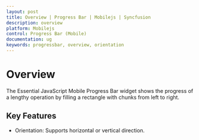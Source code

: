 ```yaml
---
layout: post
title: Overview | Progress Bar | Mobilejs | Syncfusion
description: overview
platform: Mobilejs
control: Progress Bar (Mobile)
documentation: ug
keywords: progressbar, overview, orientation
---
```


# Overview

The Essential JavaScript Mobile Progress Bar widget shows the progress of a lengthy operation by filling a rectangle with chunks from left to right.

## Key Features

* Orientation: Supports horizontal or vertical direction.
